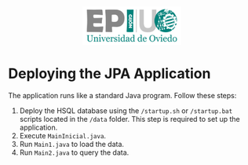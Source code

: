 <p align="center">
  <img src="https://github.com/TEWgijon/README-examples/blob/main/img/logo-epigijon.png" alt="EPI Gijón logo" width="200"/>
</p>

# Deploying the  JPA Application

The application runs like a standard Java program. Follow these steps:

1. Deploy the HSQL database using the `/startup.sh` or `/startup.bat` scripts located in the `/data` folder. This step is required to set up the application.
2. Execute `MainInicial.java`.
3. Run `Main1.java` to load the data.
4. Run `Main2.java` to query the data.